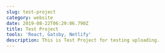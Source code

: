 ```yaml
---
slug: test-project
category: website
date: 2019-08-22T06:29:06.790Z
title: Test Project
tools: 'React, Gatsby, Netlify'
description: This is Test Project for testing uploading.
---
```


